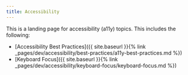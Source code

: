 ```yaml
---
title: Accessibility
---
```


This is a landing page for accessibility (a11y) topics. This includes the following:

- [Accessibility Best Practices]({{ site.baseurl }}{% link _pages/dev/accessibility/best-practices/a11y-best-practices.md %})
- [Keyboard Focus]({{ site.baseurl }}{% link _pages/dev/accessibility/keyboard-focus/keyboard-focus.md %})
